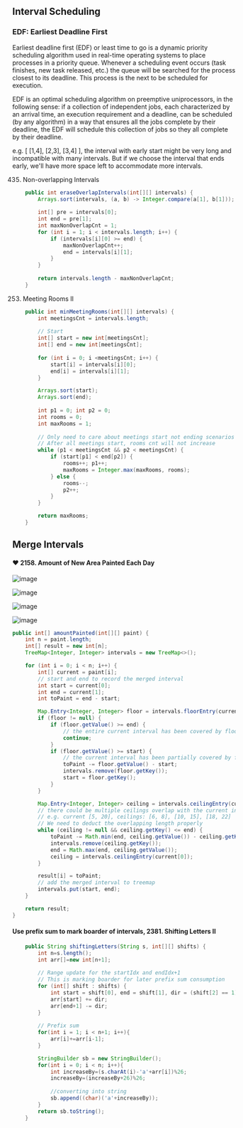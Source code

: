 ## Interval Scheduling
### EDF: Earliest Deadline First
Earliest deadline first (EDF) or least time to go is a dynamic priority scheduling algorithm used in real-time operating systems to place processes in a priority queue. Whenever a scheduling event occurs (task finishes, new task released, etc.) the queue will be searched for the process closest to its deadline. This process is the next to be scheduled for execution.

EDF is an optimal scheduling algorithm on preemptive uniprocessors, in the following sense: if a collection of independent jobs, each characterized by an arrival time, an execution requirement and a deadline, can be scheduled (by any algorithm) in a way that ensures all the jobs complete by their deadline, the EDF will schedule this collection of jobs so they all complete by their deadline. 

e.g. [ [1,4], [2,3], [3,4] ], the interval with early start might be very long and incompatible with many intervals. But if we choose the interval that ends early, we'll have more space left to accommodate more intervals.


435. Non-overlapping Intervals
```java
    public int eraseOverlapIntervals(int[][] intervals) {
        Arrays.sort(intervals, (a, b) -> Integer.compare(a[1], b[1]));
        
        int[] pre = intervals[0];
        int end = pre[1];
        int maxNonOverlapCnt = 1;
        for (int i = 1; i < intervals.length; i++) {
            if (intervals[i][0] >= end) {
                maxNonOverlapCnt++;
                end = intervals[i][1];
            }
        }
        
        return intervals.length - maxNonOverlapCnt;
    }
```

253. Meeting Rooms II
```java
    public int minMeetingRooms(int[][] intervals) {
        int meetingsCnt = intervals.length;
        
        // Start
        int[] start = new int[meetingsCnt];
        int[] end = new int[meetingsCnt];
        
        for (int i = 0; i <meetingsCnt; i++) {
            start[i] = intervals[i][0];
            end[i] = intervals[i][1];
        }

        Arrays.sort(start);
        Arrays.sort(end);
        
        int p1 = 0; int p2 = 0;
        int rooms = 0;
        int maxRooms = 1;
        
        // Only need to care about meetings start not ending scenarios
        // After all meetings start, rooms cnt will not increase
        while (p1 < meetingsCnt && p2 < meetingsCnt) {
            if (start[p1] < end[p2]) {
                rooms++; p1++;
                maxRooms = Integer.max(maxRooms, rooms);
            } else {
                rooms--;
                p2++;
            }
        }

        return maxRooms;
    }
```

## Merge Intervals

#### ❤️ 2158. Amount of New Area Painted Each Day
![image](https://github.com/KatherineHey/LeetCodeRun/assets/62370578/fe9c82c0-701f-4f12-ab27-13351aa71a6c)

![image](https://github.com/KatherineHey/LeetCodeRun/assets/62370578/dbcbf332-2aa3-4f1f-bc21-d5a2f268d25a)

![image](https://github.com/KatherineHey/LeetCodeRun/assets/62370578/7c53e9fa-1c55-4556-95ac-b06ee53a2186)

![image](https://github.com/KatherineHey/LeetCodeRun/assets/62370578/a229045b-0919-49bb-918b-85c93ae2bb5e)


```java
public int[] amountPainted(int[][] paint) {
    int n = paint.length;
    int[] result = new int[n];
    TreeMap<Integer, Integer> intervals = new TreeMap<>();

    for (int i = 0; i < n; i++) {
        int[] current = paint[i];
        // start and end to record the merged interval
        int start = current[0];
        int end = current[1];
        int toPaint = end - start;

        Map.Entry<Integer, Integer> floor = intervals.floorEntry(current[0]);
        if (floor != null) {
            if (floor.getValue() >= end) {
                // the entire current interval has been covered by floor, so the result[i] = 0 and simply just continue.
                continue;
            }
            if (floor.getValue() >= start) {
                // the current interval has been partially covered by floor, so deduct the overlapping length.
                toPaint -= floor.getValue() - start;
                intervals.remove(floor.getKey());
                start = floor.getKey();
            }
        }

        Map.Entry<Integer, Integer> ceiling = intervals.ceilingEntry(current[0]);
        // there could be multiple ceilings overlap with the current interval.
        // e.g. current [5, 20], ceilings: [6, 8], [10, 15], [18, 22]
        // We need to deduct the overlapping length properly
        while (ceiling != null && ceiling.getKey() <= end) {
            toPaint -= Math.min(end, ceiling.getValue()) - ceiling.getKey();
            intervals.remove(ceiling.getKey());
            end = Math.max(end, ceiling.getValue());
            ceiling = intervals.ceilingEntry(current[0]);
        }

        result[i] = toPaint;
        // add the merged interval to treemap
        intervals.put(start, end);
    }

    return result;
}
```

#### Use prefix sum to mark boarder of intervals, 2381. Shifting Letters II
```java
    public String shiftingLetters(String s, int[][] shifts) {
        int n=s.length();
        int arr[]=new int[n+1];
        
        // Range update for the startIdx and endIdx+1
        // This is marking boarder for later prefix sum consumption
        for (int[] shift : shifts) {
            int start = shift[0], end = shift[1], dir = (shift[2] == 1)?1:-1;
            arr[start] += dir;
            arr[end+1] -= dir;
        }
        
        // Prefix sum
        for(int i = 1; i < n+1; i++){
            arr[i]+=arr[i-1];  
        }

        StringBuilder sb = new StringBuilder();
        for(int i = 0; i < n; i++){
            int increaseBy=(s.charAt(i)-'a'+arr[i])%26;
            increaseBy=(increaseBy+26)%26;
            
            //converting into string
            sb.append((char)('a'+increaseBy));
        }
        return sb.toString();
    }
```
